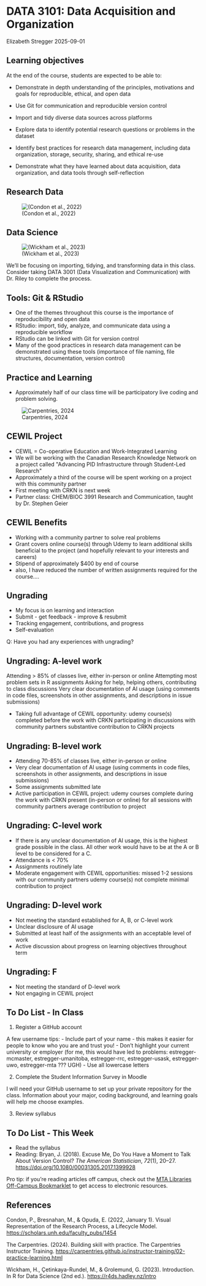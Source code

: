 DATA 3101: Data Acquisition and Organization
================
Elizabeth Stregger
2025-09-01

## Learning objectives

At the end of the course, students are expected to be able to:

- Demonstrate in depth understanding of the principles, motivations and
  goals for reproducible, ethical, and open data

- Use Git for communication and reproducible version control

- Import and tidy diverse data sources across platforms

- Explore data to identify potential research questions or problems in
  the dataset

- Identify best practices for research data management, including data
  organization, storage, security, sharing, and ethical re-use

- Demonstrate what they have learned about data acquisition, data
  organization, and data tools through self-reflection

## Research Data

<figure>
<img src="../images/research_process_condon_2022.jpg"
alt="(Condon et al., 2022)" />
<figcaption aria-hidden="true">(Condon et al., 2022)</figcaption>
</figure>

## Data Science

<figure>
<img src="../images/data_science_schematic_wickham.png"
alt="(Wickham et al., 2023)" />
<figcaption aria-hidden="true">(Wickham et al., 2023)</figcaption>
</figure>

We’ll be focusing on importing, tidying, and transforming data in this
class. Consider taking DATA 3001 (Data Visualization and Communication)
with Dr. Riley to complete the process.

## Tools: Git & RStudio

- One of the themes throughout this course is the importance of
  reproducibility and open data
- RStudio: import, tidy, analyze, and communicate data using a
  reproducible workflow
- RStudio can be linked with Git for version control
- Many of the good practices in research data management can be
  demonstrated using these tools (importance of file naming, file
  structures, documentation, version control)

## Practice and Learning

- Approximately half of our class time will be participatory live coding
  and problem solving.

<figure>
<img src="../images/skill_acquisition_carpentries.png"
alt="Carpentries, 2024" />
<figcaption aria-hidden="true">Carpentries, 2024</figcaption>
</figure>

## CEWIL Project

- CEWIL = Co-operative Education and Work-Integrated Learning
- We will be working with the Canadian Research Knowledge Network on a project called "Advancing PID Infrastructure through Student-Led Research"
- Approximately a third of the course will be spent working on a project with this community partner
- First meeting with CRKN is next week
- Partner class: CHEM/BIOC 3991 Research and Communication, taught by Dr. Stephen Geier

## CEWIL Benefits

- Working with a community partner to solve real problems
- Grant covers online course(s) through Udemy to learn additional skills beneficial to the project (and hopefully relevant to your interests and careers)
- Stipend of approximately $400 by end of course
- also, I have reduced the number of written assignments required for the course....

## Ungrading

- My focus is on learning and interaction
- Submit - get feedback - improve & resubmit
- Tracking engagement, contributions, and progress
- Self-evaluation

Q: Have you had any experiences with ungrading?

## Ungrading: A-level work

Attending > 85% of classes live, either in-person or online
Attempting most problem sets in R assignments
Asking for help, helping others, contributing to class discussions
Very clear documentation of AI usage (using comments in code files, screenshots in other assignments, and descriptions in issue submissions)
- Taking full advantage of CEWIL opportunity:
udemy course(s) completed before the work with CRKN
participating in discussions with community partners
substantive contribution to CRKN projects

## Ungrading: B-level work
- Attending 70-85% of classes live, either in-person or online
- Very clear documentation of AI usage (using comments in code files, screenshots in other assignments, and descriptions in issue submissions)
- Some assignments submitted late
- Active participation in CEWIL project:
udemy courses complete during the work with CRKN
present (in-person or online) for all sessions with community partners
average contribution to project

## Ungrading: C-level work
- If there is any unclear documentation of AI usage, this is the highest grade possible in the class. All other work would have to be at the A or B level to be considered for a C.
- Attendance is < 70%
- Assignments routinely late
- Moderate engagement with CEWIL opportunities:
missed 1-2 sessions with our community partners
udemy course(s) not complete
minimal contribution to project

## Ungrading: D-level work
- Not meeting the standard established for A, B, or C-level work
- Unclear disclosure of AI usage
- Submitted at least half of the assignments with an acceptable level of work
- Active discussion about progress on learning objectives throughout term

## Ungrading: F
- Not meeting the standard of D-level work
- Not engaging in CEWIL project

## To Do List - In Class

1.  Register a GitHub account

A few username tips: - Include part of your name - this makes it easier
for people to know who you are and trust you! - Don’t highlight your
current university or employer (for me, this would have led to problems:
estregger-mcmaster, estregger-umanitoba, estregger-rrc, estregger-usask,
estregger-uwo, estregger-mta ??? UGH) - Use all lowercase letters

2.  Complete the Student Information Survey in Moodle

I will need your GitHub username to set up your private repository for
the class. Information about your major, coding background, and learning
goals will help me choose examples.

3.  Review syllabus

## To Do List - This Week

- Read the syllabus
- Reading: Bryan, J. (2018). Excuse Me, Do You Have a Moment to Talk
  About Version Control? *The American Statistician*, *72*(1), 20–27.
  <https://doi.org/10.1080/00031305.2017.1399928>

Pro tip: if you’re reading articles off campus, check out the [MTA
Libraries Off-Campus
Bookmarklet](https://libraryguides.mta.ca/research_help/research_tips/how_do_i)
to get access to electronic resources.

## References

Condon, P., Bresnahan, M., & Opuda, E. (2022, January 1). Visual
Representation of the Research Process, a Lifecycle Model.
<https://scholars.unh.edu/faculty_pubs/1454>

The Carpentries. (2024). Building skill with practice. The Carpentries
Instructor Training.
<https://carpentries.github.io/instructor-training/02-practice-learning.html>

Wickham, H., Çetinkaya-Rundel, M., & Grolemund, G. (2023). Introduction.
In R for Data Science (2nd ed.). <https://r4ds.hadley.nz/intro>
